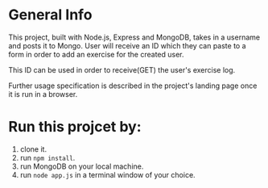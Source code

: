 # General Info

This project, built with Node.js, Express and MongoDB,
takes in a username and posts it to Mongo. User will receive an ID
which they can paste to a form in order to add an exercise for the created user.

This ID can be used in order to receive(GET) the user's exercise log. 

Further usage specification is described in the project's landing page once it is run in a browser. 

# Run this projcet by: 
1. clone it. 
2. run `npm install`.
3. run MongoDB on your local machine.
4. run `node app.js` in a terminal window of your choice. 